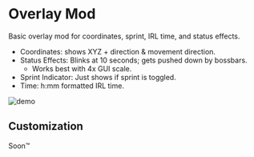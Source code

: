 # Overlay Mod
Basic overlay mod for coordinates, sprint, IRL time, and status effects.
- Coordinates: shows XYZ + direction & movement direction.
- Status Effects: Blinks at 10 seconds; gets pushed down by bossbars.
  - Works best with 4x GUI scale.
- Sprint Indicator: Just shows if sprint is toggled.
- Time: h:mm formatted IRL time.

![demo](https://cdn.modrinth.com/data/h6qF9sNN/images/881ef77d144556e67d6b5e25cf320125100629c9.png)

## Customization
Soon™
